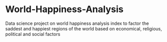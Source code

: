 # World-Happiness-Analysis
Data science project on world happiness analysis index to factor the saddest and happiest regions of the world based on economical, religious, political and social factors
